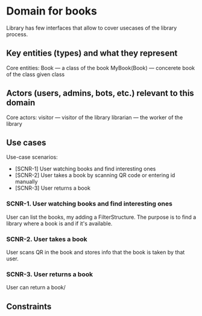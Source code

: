 # Domain for books

Library has few interfaces that allow to cover usecases of
the library process.

## Key entities (types) and what they represent

Core entities:
Book — a class of the book
MyBook(Book) — concerete book of the class given class

## Actors (users, admins, bots, etc.) relevant to this domain

Core actors:
visitor — visitor of the library
librarian — the worker of the library

## Use cases

Use-case scenarios:

- [SCNR-1] User watching books and find interesting ones
- [SCNR-2] User takes a book by scanning QR code or entering id manually
- [SCNR-3] User returns a book

### SCNR-1. User watching books and find interesting ones

User can list the books, my adding a FilterStructure.
The purpose is to find a library where a book is and if it's available.

### SCNR-2. User takes a book

User scans QR in the book and stores info that the book is taken by
that user.

### SCNR-3. User returns a book

User can return a book/

## Constraints
